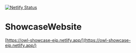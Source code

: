 [![Netlify Status](https://api.netlify.com/api/v1/badges/27e9ee27-39b9-439e-8140-81624ed4135f/deploy-status)](https://app.netlify.com/sites/owl-showcase-eip/deploys)

# ShowcaseWebsite

[https://owl-showcase-eip.netlify.app/](https://owl-showcase-eip.netlify.app/)

